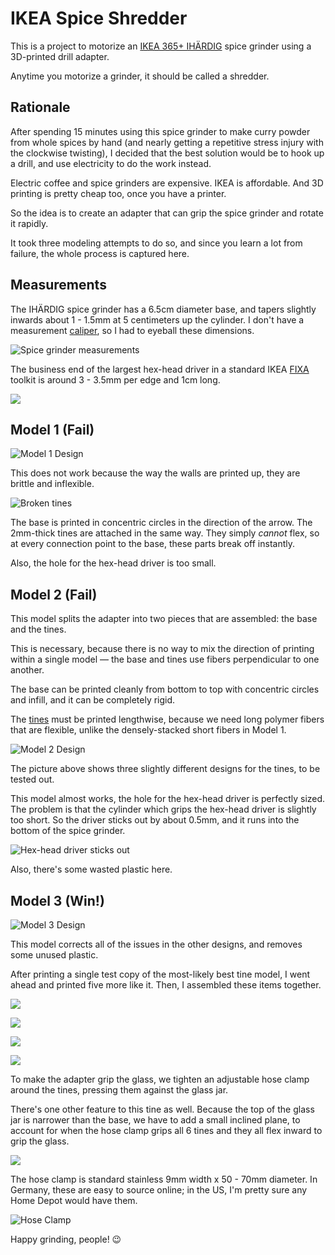 # IKEA Spice Shredder

This is a project to motorize an [IKEA 365+ IHÄRDIG](https://www.ikea.com/ms/en_US/usearch/?query=IH%C3%84RDIG) spice grinder using a 3D-printed drill adapter.

Anytime you motorize a grinder, it should be called a shredder.

## Rationale

After spending 15 minutes using this spice grinder to make curry powder from whole spices by hand (and nearly getting a repetitive stress injury with the clockwise twisting), I decided that the best solution would be to hook up a drill, and use electricity to do the work instead.

Electric coffee and spice grinders are expensive. IKEA is affordable. And 3D printing is pretty cheap too, once you have a printer.

So the idea is to create an adapter that can grip the spice grinder and rotate it rapidly.

It took three modeling attempts to do so, and since you learn a lot from failure, the whole process is captured here.

## Measurements

The IHÄRDIG spice grinder has a 6.5cm diameter base, and tapers slightly inwards about 1 - 1.5mm at  5 centimeters up the cylinder. I don't have a measurement [caliper](https://en.wikipedia.org/wiki/Calipers), so I had to eyeball these dimensions.

![Spice grinder measurements](images/dimensions-1-960.jpg)

The business end of the largest hex-head driver in a standard IKEA [FIXA](https://www.ikea.com/ms/en_US/usearch/?query=fixa) toolkit is around 3 - 3.5mm per edge and 1cm long.

![](images/hex-head-driver-3.jpg)

## Model 1 (Fail)

![Model 1 Design](images/dsm-design-1.png)

This does not work because the way the walls are printed up, they are brittle and inflexible.

![Broken tines](images/model-1-broken-1b.jpg)

The base is printed in concentric circles in the direction of the arrow. The 2mm-thick tines are attached in the same way. They simply _cannot_ flex, so at every connection point to the base, these parts break off instantly.

Also, the hole for the hex-head driver is too small.

## Model 2 (Fail)

This model splits the adapter into two pieces that are assembled: the base and the tines.

This is necessary, because there is no way to mix the direction of printing within a single model — the base and tines use fibers perpendicular to one another.

The base can be printed cleanly from bottom to top with concentric circles and infill, and it can be completely rigid.

The [tines](https://www.dictionary.com/browse/tines) must be printed lengthwise, because we need long polymer fibers that are flexible, unlike the densely-stacked short fibers in Model 1.

![Model 2 Design](images/dsm-design-2a.png)

The picture above shows three slightly different designs for the tines, to be tested out.

This model almost works, the hole for the hex-head driver is perfectly sized. The problem is that the cylinder which grips the hex-head driver is slightly too short. So the driver sticks out by about 0.5mm, and it runs into the bottom of the spice grinder.

![Hex-head driver sticks out](images/model-2-errors-1a.jpg)

Also, there's some wasted plastic here.

## Model 3 (Win!)

![Model 3 Design](images/dsm-design-3.png)

This model corrects all of the issues in the other designs, and removes some unused plastic.

After printing a single test copy of the most-likely best tine model, I went ahead and printed five more like it. Then, I assembled these items together.

![](images/model-3-0a.jpg)

![](images/model-3-2a.jpg)

![](images/model-3-3a.jpg)

![](images/full-assembly-1a.jpg)

To make the adapter grip the glass, we tighten an adjustable hose clamp around the tines, pressing them against the glass jar.

There's one other feature to this tine as well. Because the top of the glass jar is narrower than the base, we have to add a small inclined plane, to account for when the hose clamp grips all 6 tines and they all flex inward to grip the glass.

![](images/dsm-design-tine-1a.png)

The hose clamp is standard stainless 9mm width x 50 - 70mm diameter. In Germany, these are easy to source online; in the US, I'm pretty sure any Home Depot would have them.

![Hose Clamp](images/hose-clamps-1.png)

Happy grinding, people! 😉
